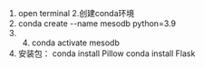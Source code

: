1. open terminal
2.创建conda环境
3. conda create --name mesodb python=3.9
4. 4. conda activate mesodb
5. 安装包： conda install Pillow
conda install Flask







